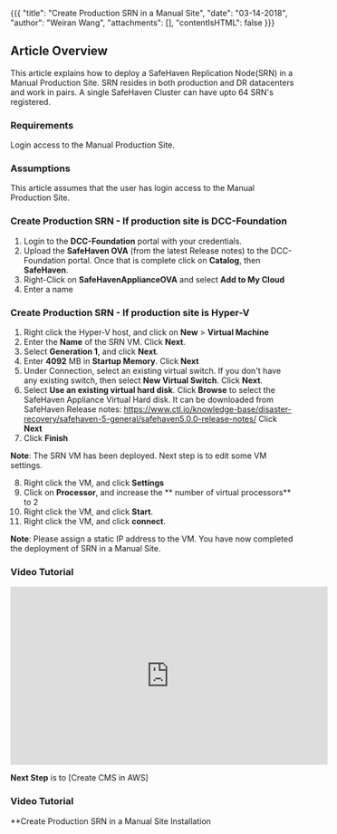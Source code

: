 {{{
  "title": "Create Production SRN in a Manual Site",
  "date": "03-14-2018",
  "author": "Weiran Wang",
  "attachments": [],
  "contentIsHTML": false
}}}

## Article Overview
This article explains how to deploy a SafeHaven Replication Node(SRN) in a Manual Production Site.
SRN resides in both production and DR datacenters and work in pairs. A single SafeHaven Cluster can have upto 64 SRN's registered.

### Requirements
Login access to the Manual Production Site.

### Assumptions
This article assumes that the user has login access to the Manual Production Site.

### Create Production SRN - If production site is DCC-Foundation
1. Login to the **DCC-Foundation** portal with your credentials.
2. Upload the **SafeHaven OVA** (from the latest Release notes) to the DCC-Foundation portal. Once that is complete click on **Catalog**, then **SafeHaven**.
3. Right-Click on **SafeHavenApplianceOVA** and select **Add to My Cloud**
4. Enter a name 

### Create Production SRN - If production site is Hyper-V
1. Right click the Hyper-V host, and click on **New** > **Virtual Machine**
2. Enter the **Name** of the SRN VM. Click **Next**.
3. Select **Generation 1**, and click **Next**.
4. Enter **4092** MB in **Startup Memory**. Click **Next**
5. Under Connection, select an  existing virtual switch. If you don't have any existing switch, then select **New Virtual Switch**. Click **Next**.
6. Select **Use an existing virtual hard disk**.
	Click **Browse** to select the SafeHaven Appliance Virtual Hard disk. It can be downloaded from SafeHaven Release notes: 
	https://www.ctl.io/knowledge-base/disaster-recovery/safehaven-5-general/safehaven5.0.0-release-notes/ 
	Click **Next**
7. Click **Finish**

**Note**: The SRN VM has been deployed. Next step is to edit some VM settings.

8. Right click the VM, and click **Settings**
9. Click on **Processor**, and increase the ** number of virtual processors** to 2
10. Right click the VM, and click **Start**.
11. Right click the VM, and click **connect**.

**Note**: Please assign a static IP address to the VM.
You have now completed the deployment of SRN in a Manual Site.

### Video Tutorial
<iframe width="560" height="315" src="https://www.youtube.com/embed/GN8EhOBatIE" frameborder="0" gesture="media" allow="encrypted-media" allowfullscreen></iframe>

**Next Step** is to [Create CMS in AWS]

### Video Tutorial
**Create Production SRN in a Manual Site Installation